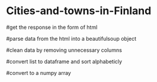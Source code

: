 # Cities-and-towns-in-Finland

#get the response in the form of html

#parse data from the html into a beautifulsoup object

#clean data by removing unnecessary columns

#convert list to dataframe and sort alphabeticly

#convert to a numpy array
